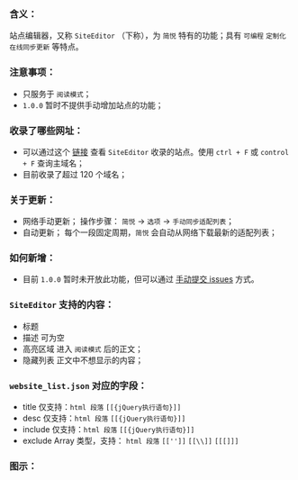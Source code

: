### 含义：
站点编辑器，又称 `SiteEditor` （下称），为 `简悦` 特有的功能；具有 `可编程` `定制化` `在线同步更新` 等特点。

### 注意事项：
- 只服务于 `阅读模式`；
- `1.0.0` 暂时不提供手动增加站点的功能；

### 收录了哪些网址：
- 可以通过这个 [链接](http://ojec5ddd5.bkt.clouddn.com/website_list.json) 查看 `SiteEditor` 收录的站点。使用 `ctrl + F` 或 `control + F` 查询主域名；
- 目前收录了超过 120 个域名；

### 关于更新：
- 网络手动更新；
  操作步骤： `简悦` → `选项` → `手动同步适配列表`；
- 自动更新；
  每个一段固定周期，`简悦` 会自动从网络下载最新的适配列表；

### 如何新增：
- 目前 `1.0.0` 暂时未开放此功能，但可以通过 [手动提交 issues](https://github.com/Kenshin/simpread/labels/new%20site) 方式。

### `SiteEditor` 支持的内容：
- 标题
- 描述
  可为空
- 高亮区域
  进入 `阅读模式` 后的正文；
- 隐藏列表
  正文中不想显示的内容；

### `website_list.json` 对应的字段：
- title
  仅支持：`html 段落` `[[{jQuery执行语句}]]`
- desc
  仅支持：`html 段落` `[[{jQuery执行语句}]]`
- include
  仅支持：`html 段落` `[[{jQuery执行语句}]]`
- exclude
  Array 类型，支持： `html 段落` `[['']]` `[[\\]]` `[[[]]]`

### 图示：
